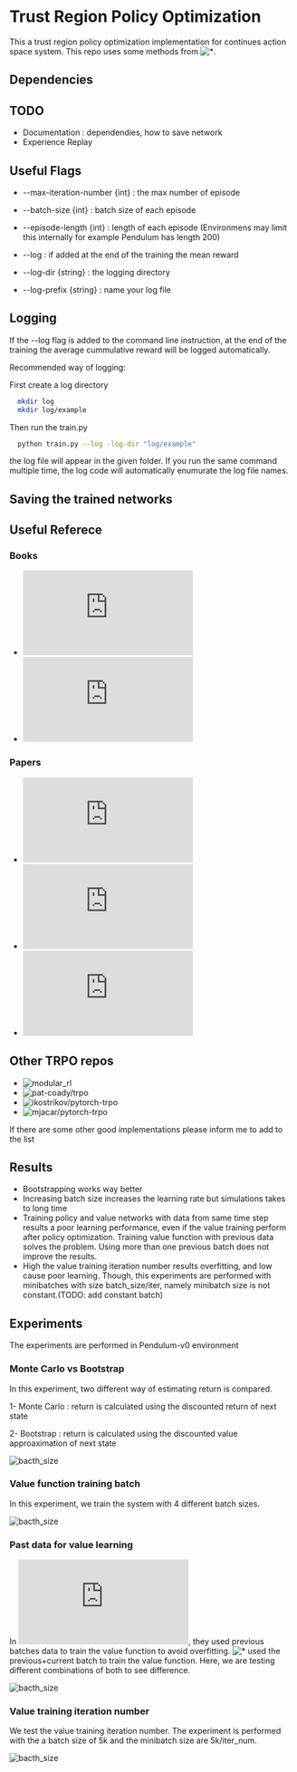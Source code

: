 # Trust Region Policy Optimization

This a trust region policy optimization implementation for continues action space system. This repo uses some methods from ![\*](https://github.com/ikostrikov/pytorch-trpo).

## Dependencies


## TODO
* Documentation : dependendies, how to save network
* Experience Replay

## Useful Flags

* --max-iteration-number {int} : the max number of episode
* --batch-size {int} : batch size of each episode
* --episode-length {int} : length of each episode (Environmens may limit this internally for example Pendulum has length 200)

* --log : if added at the end of the training the mean reward
* --log-dir {string} : the logging directory
* --log-prefix {string} : name your log file

## Logging
If the --log flag is added to the command line instruction, at the end of the
training the average cummulative reward will be logged automatically.

Recommended way of logging:

First create a log directory
```bash
  mkdir log
  mkdir log/example
```
Then run the train.py
```bash
  python train.py --log -log-dir "log/example"
```
the log file will appear in the given folder. If you run the same command multiple time,
the log code will automatically enumurate the log file names.

## Saving the trained networks


## Useful Referece
### Books
* ![Reinforcement Learning An Introduction](http://incompleteideas.net/book/RLbook2018.pdf)
* ![A Survey on Policy Search for Robotics](https://spiral.imperial.ac.uk:8443/bitstream/10044/1/12051/7/fnt_corrected_2014-8-22.pdf)

### Papers
* ![Trust Region Policy Optimization](http://proceedings.mlr.press/v37/schulman15.pdf)
* ![High-Dimensional Continuous Control Using Generalized Advantage Estimation](https://arxiv.org/pdf/1506.02438.pdf)
* ![Towards Generalization and Simplicity in Continuous Control](http://papers.nips.cc/paper/7233-towards-generalization-and-simplicity-in-continuous-control.pdf)

## Other TRPO repos
* ![modular_rl](https://github.com/joschu/modular_rl)
* ![pat-coady/trpo](https://github.com/pat-coady/trpo)
* ![ikostrikov/pytorch-trpo](https://github.com/ikostrikov/pytorch-trpo)
* ![mjacar/pytorch-trpo](https://github.com/mjacar/pytorch-trpo)

If there are some other good implementations please inform me to add to the list

## Results

* Bootstrapping works way better
* Increasing batch size increases the learning rate but simulations takes to long time
* Training policy and value networks with data from same time step results a poor learning performance, even if the value training perform after policy optimization. Training value function with previous data solves the problem. Using more than one previous batch does not improve the results.
* High the value training iteration number results overfitting, and low cause poor learning. Though, this experiments are performed with minibatches with size batch_size/iter, namely minibatch size is not constant.(TODO: add constant batch)


## Experiments
The experiments are performed in Pendulum-v0 environment
### Monte Carlo vs Bootstrap
In this experiment, two different way of estimating return is compared.

1- Monte Carlo : return is calculated using the discounted return of next state

2- Bootstrap : return is calculated using the discounted value approaximation of next state

![bacth_size](https://github.com/MEfeTiryaki/trpo/blob/master/fig/td_mc.png)

### Value function training batch
In this experiment, we train the system with 4 different batch sizes.

![bacth_size](https://github.com/MEfeTiryaki/trpo/blob/master/fig/bacht_size.png)


### Past data for value learning
In ![\*](http://papers.nips.cc/paper/7233-towards-generalization-and-simplicity-in-continuous-control.pdf), they used previous batches data to train the value function to avoid overfitting. ![\*](https://github.com/pat-coady/trpo) used the previous+current batch to train the value function. Here, we are testing different combinations of both to see difference.

![bacth_size](https://github.com/MEfeTiryaki/trpo/blob/master/fig/memory.png)


### Value training iteration number
We test the value training iteration number. The experiment is performed with the a batch size of 5k and the minibatch size are 5k/iter_num.

![bacth_size](https://github.com/MEfeTiryaki/trpo/blob/master/fig/value_iter_max.png)
